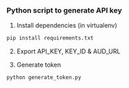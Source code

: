 ### Python script to generate API key

1. Install dependencies (in virtualenv)

```bash
pip install requirements.txt
```

2. Export API_KEY, KEY_ID & AUD_URL

3. Generate token
```bash
python generate_token.py
```
